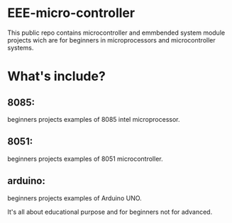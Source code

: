 # EEE-micro-controller
This public repo contains microcontroller and emmbended system module projects wich are for beginners in microprocessors and microcontroller systems.
# What's include?
## 8085:
beginners projects examples of 8085 intel microprocessor.
## 8051:
beginners projects examples of 8051 microcontroller.
## arduino:
beginners projects examples of Arduino UNO.

It's all about educational purpose and for beginners not for advanced.
